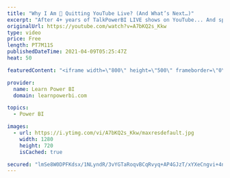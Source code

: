 ```yaml
---
title: "Why I Am 🛑 Quitting YouTube Live? (And What’s Next…)"
excerpt: "After 4+ years of TalkPowerBI LIVE shows on YouTube... And spending 1000s of hours LIVE with you... I am *quitting* YouTube LIVE.  Let me tell you all about it: 00:00 I am Quitting YouTube LIVE 1:34 Why am I Quitting? (What's in it for you 🙂) 5:42 What is Next?  ================================\r 👉"
originalUrl: https://youtube.com/watch?v=A7bKQ2s_Kkw
type: video
price: Free
length: PT7M11S
publishedDateTime: 2021-04-09T05:25:47Z
heat: 50

featuredContent: "<iframe width=\"800\" height=\"500\" frameborder=\"0\" src=\"https://www.youtube.com/embed/A7bKQ2s_Kkw\" allow=\"accelerometer; autoplay; encrypted-media; gyroscope; picture-in-picture\" allowfullscreen></iframe>"

provider:
  name: Learn Power BI
  domain: learnpowerbi.com

topics:
  - Power BI

images:
  - url: https://i.ytimg.com/vi/A7bKQ2s_Kkw/maxresdefault.jpg
    width: 1280
    height: 720
    isCached: true

secured: "lmSe8W0DPFKdsx/1NLyndR/3vYGTaRoqvBCqRvyq+AP4GJzT/xYXeCngvi+4nSj7+XEq77i3ly9jhxu+AwiDhfIkXEh1oi+ZKtUbMASirUV8qS5r624s0mmU0m77OTWiGVRlf9wpPwMlU9mBTlAo0UhpYDvOL+qOPq0j627L9pnBSltLuaSWyNKAtVvEMv9aYaiNvwzoMZzjZuPuGg5LpfjI6X2fVaKhstDBfHXCFiBRFbBpkB5b+Qc3yrKZLqYvIdSDFnyEL+vHqnTpn/VbFnIm4tqIpIYCLGRjBES7qi3eYbS6CfITAQA+/azcItRcZMgsSVpbmBbPCwAo2FCsZ9sfXlSZlHGnIDQRoCu7Pxm73rwJAFeR4mV9b9ZQnHUn+wqVr4UHCUsgKCenSQmV5OyM6mVS/c+2+R11XWDJxHg=;qu+jvomfa9MkJhdrqcVvGQ=="
---
```


